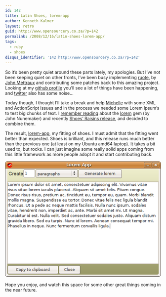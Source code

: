 ```yaml
---
id: 142
title: Latin Shoes, lorem-app
author: Kenneth Kalmer
layout: retro
guid: http://www.opensourcery.co.za/?p=142
permalink: /2008/12/16/latin-shoes-lorem-app/
tags:
  - ruby
  - shoes
disqus_identifier: '142 http://www.opensourcery.co.za/?p=142'
---
```


So it&#8217;s been pretty quiet around these parts lately, my apologies. But I&#8217;ve not been keeping quiet on other fronts, I&#8217;ve been busy implementing [ruote][1], by [John Mettraux][2] and contributing some patches back to this amazing project. Looking at my [github profile][3] you&#8217;ll see a lot of things have been happening, and [twitter][4] also has some noise&#8230;

Today though, I thought I&#8217;ll take a break and help [Michelle][5] with some XML and ActionScript issues and in the process we needed some Lorem Ipsum&#8217;s to test big chunks of text. I [remember reading][6] about the [lorem][7] gem (by John Nunemaker) and recently [Shoes&#8217; Raisins release][8], and decided to combine them.

The result, [lorem-app][9], my fitting of shoes. I must admit that the fitting went better than expected. Shoes is brilliant, and this release runs much better than the previous one (at least on my Ubuntu amd64 laptop). It takes a bit used to, but rocks. I can just imagine some really solid apps coming from this little framework as more people adopt it and start contributing back.

![Lorem-app](2008-12-16-latin-shoes-lorem-app/lorem-app.png)

Hope you enjoy, and watch this space for some other great things coming in the near future.

 [1]: http://openwferu.rubyforge.org/
 [2]: http://jmettraux.wordpress.com/
 [3]: http://github.com/kennethkalmer
 [4]: http://twitter.com/kennethkalmer
 [5]: http://www.empact.co.za
 [6]: http://railstips.org/2007/4/29/lorem-ispum
 [7]: http://lorem.rubyforge.org
 [8]: http://newwws.shoooes.net/2008/12/06/raisiiiins.html
 [9]: http://github.com/kennethkalmer/lorem-app
